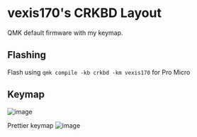 # vexis170's CRKBD Layout

QMK default firmware with my keymap.

## Flashing
Flash using `qmk compile -kb crkbd -km vexis170` for Pro Micro

## Keymap
![image](https://user-images.githubusercontent.com/79429306/170833592-d481ac4d-21ca-4ffe-8a71-c47a1b8d281f.png)

Prettier keymap
![image](https://user-images.githubusercontent.com/79429306/170834267-a2e878ff-c97b-43ba-845d-866a5433cd4c.png)




